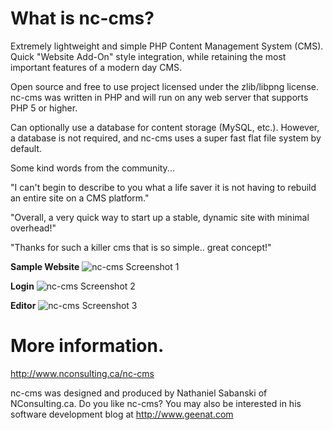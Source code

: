 What is nc-cms?
===============

Extremely lightweight and simple PHP Content Management System (CMS). Quick "Website Add-On" style integration, while retaining the most important features of a modern day CMS. 

Open source and free to use project licensed under the zlib/libpng license. nc-cms was written in PHP and will run on any web server that supports PHP 5 or higher.

Can optionally use a database for content storage (MySQL, etc.). However, a database is not required, and nc-cms uses a super fast flat file system by default.

Some kind words from the community...

"I can't begin to describe to you what a life saver it is not having to rebuild an entire site on a CMS platform."

"Overall, a very quick way to start up a stable, dynamic site with minimal overhead!"

"Thanks for such a killer cms that is so simple.. great concept!"

**Sample Website**
<img src="http://i.imgur.com/I8Kktc2.png" alt="nc-cms Screenshot 1" />

**Login**
<img src="http://i.imgur.com/CFfEaFg.png" alt="nc-cms Screenshot 2" />

**Editor**
<img src="http://i.imgur.com/kd5S8I9.png" alt="nc-cms Screenshot 3" />


More information.
=================

http://www.nconsulting.ca/nc-cms

nc-cms was designed and produced by Nathaniel Sabanski of NConsulting.ca. Do you like nc-cms? You may also be interested in his software development blog at http://www.geenat.com


